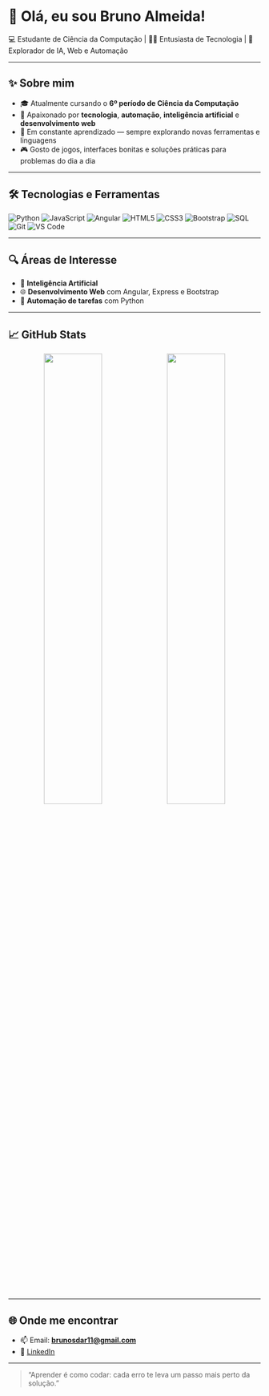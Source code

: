 # 👋 Olá, eu sou Bruno Almeida!

💻 Estudante de Ciência da Computação | 👨‍🏫 Entusiasta de Tecnologia | 🚀 Explorador de IA, Web e Automação

---

## ✨ Sobre mim

- 🎓 Atualmente cursando o **6º período de Ciência da Computação**
- 🧠 Apaixonado por **tecnologia**, **automação**, **inteligência artificial** e **desenvolvimento web**
- 🔧 Em constante aprendizado — sempre explorando novas ferramentas e linguagens
- 🎮 Gosto de jogos, interfaces bonitas e soluções práticas para problemas do dia a dia

---

## 🛠️ Tecnologias e Ferramentas

![Python](https://img.shields.io/badge/Python-3776AB?style=flat&logo=python&logoColor=white)
![JavaScript](https://img.shields.io/badge/JavaScript-F7DF1E?style=flat&logo=javascript&logoColor=black)
![Angular](https://img.shields.io/badge/Angular-DD0031?style=flat&logo=angular&logoColor=white)
![HTML5](https://img.shields.io/badge/HTML5-E34F26?style=flat&logo=html5&logoColor=white)
![CSS3](https://img.shields.io/badge/CSS3-1572B6?style=flat&logo=css3&logoColor=white)
![Bootstrap](https://img.shields.io/badge/Bootstrap-7952B3?style=flat&logo=bootstrap&logoColor=white)
![SQL](https://img.shields.io/badge/SQL-4479A1?style=flat&logo=postgresql&logoColor=white)
![Git](https://img.shields.io/badge/Git-F05032?style=flat&logo=git&logoColor=white)
![VS Code](https://img.shields.io/badge/VS%20Code-007ACC?style=flat&logo=visual-studio-code&logoColor=white)

---

## 🔍 Áreas de Interesse

- 🤖 **Inteligência Artificial** 
- 🌐 **Desenvolvimento Web** com Angular, Express e Bootstrap
- 🧩 **Automação de tarefas** com Python

---

## 📈 GitHub Stats

<p align="center">
  <img width="48%" src="https://github-readme-stats.vercel.app/api?username=MysticXiz&show_icons=true&theme=tokyonight" />
  <img width="48%" src="https://github-readme-streak-stats.herokuapp.com/?user=MysticXiz&theme=tokyonight" />
</p>

---

## 🌐 Onde me encontrar

- 📫 Email: **brunosdar11@gmail.com**  
- 💼 [LinkedIn](https://www.linkedin.com/in/bruno-sdar)  

---

> “Aprender é como codar: cada erro te leva um passo mais perto da solução.”

